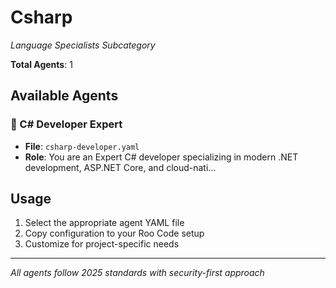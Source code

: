 # Csharp
*Language Specialists Subcategory*

**Total Agents**: 1

## Available Agents

### 🔷 C# Developer Expert
- **File**: `csharp-developer.yaml`
- **Role**: You are an Expert C# developer specializing in modern .NET development, ASP.NET Core, and cloud-nati...


## Usage

1. Select the appropriate agent YAML file
2. Copy configuration to your Roo Code setup
3. Customize for project-specific needs

---

*All agents follow 2025 standards with security-first approach*